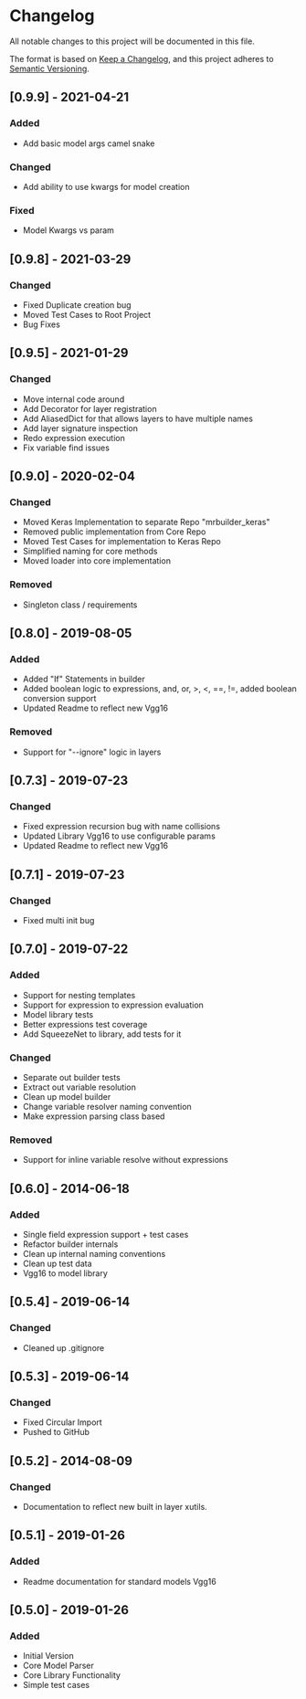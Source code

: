 # Changelog
All notable changes to this project will be documented in this file.

The format is based on [Keep a Changelog](https://keepachangelog.com/en/1.0.0/),
and this project adheres to [Semantic Versioning](https://semver.org/spec/v2.0.0.html).


## [0.9.9] - 2021-04-21
### Added
- Add basic model args camel snake 
### Changed
- Add ability to use kwargs for model creation
### Fixed
- Model Kwargs vs param 


## [0.9.8] - 2021-03-29
### Changed
- Fixed Duplicate creation bug
- Moved Test Cases to Root Project
- Bug Fixes

## [0.9.5] - 2021-01-29
### Changed 
- Move internal code around
- Add Decorator for layer registration
- Add AliasedDict for that allows layers to have multiple names
- Add layer signature inspection
- Redo expression execution
- Fix variable find issues


## [0.9.0] - 2020-02-04
### Changed
- Moved Keras Implementation to separate Repo "mrbuilder_keras"
- Removed public implementation from Core Repo
- Moved Test Cases for implementation to Keras Repo
- Simplified naming for core methods
- Moved loader into core implementation
### Removed
- Singleton class / requirements

## [0.8.0] - 2019-08-05
### Added
- Added "If" Statements in builder
- Added boolean logic to expressions, and, or, >, <, ==, !=, added boolean conversion support  
- Updated Readme to reflect new Vgg16
### Removed
- Support for "--ignore" logic in layers

## [0.7.3] - 2019-07-23
### Changed
- Fixed expression recursion bug with name collisions
- Updated Library Vgg16 to use configurable params
- Updated Readme to reflect new Vgg16

## [0.7.1] - 2019-07-23
### Changed
- Fixed multi init bug

## [0.7.0] - 2019-07-22
### Added
- Support for nesting templates
- Support for expression to expression evaluation
- Model library tests
- Better expressions test coverage
- Add SqueezeNet to library, add tests for it
   
### Changed
- Separate out builder tests
- Extract out variable resolution
- Clean up model builder
- Change variable resolver naming convention
- Make expression parsing class based 

### Removed
- Support for inline variable resolve without expressions

## [0.6.0] - 2014-06-18
### Added
- Single field expression support + test cases
- Refactor builder internals
- Clean up internal naming conventions
- Clean up test data
- Vgg16 to model library

## [0.5.4] - 2019-06-14
### Changed
- Cleaned up .gitignore

## [0.5.3] - 2019-06-14
### Changed
- Fixed Circular Import
- Pushed to GitHub

## [0.5.2] - 2014-08-09
### Changed
- Documentation to reflect new built in layer xutils.

## [0.5.1] - 2019-01-26
### Added
- Readme documentation for standard models Vgg16

## [0.5.0] - 2019-01-26
### Added
- Initial Version
- Core Model Parser
- Core Library Functionality
- Simple test cases

